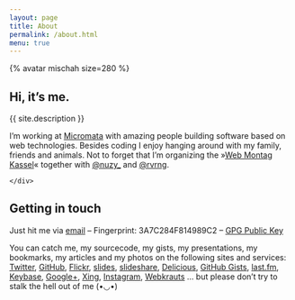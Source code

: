 ```yaml
---
layout: page
title: About
permalink: /about.html
menu: true
---
```


<div class="float-container">
    {% avatar mischah size=280 %}
    <div>
        <h2>Hi, it’s me.</h2>
        <p>
          {{ site.description }}
        </p>
        <p>
          I’m working at <a href="http://www.micromata.de">Micromata</a> with
          amazing people building software based on web technologies. Besides
          coding I enjoy hanging around with my family, friends and animals.
          Not to forget that I’m organizing the »<a href="http://webmontag-kassel.de/">Web Montag Kassel</a>« together with <a href="https://twitter.com/nuzy_">@nuzy_</a> and
          <a href="https://twitter.com/rvrng">@rvrng</a>.
        </p>
        
    </div>
</div>

## Getting in touch

Just hit me via [email](mailto:mail@michael-kuehnel.de) – Fingerprint: 3A7C284F814989C2 – [GPG Public Key](/pgp.asc)

You can catch me, my sourcecode, my gists, my presentations, my bookmarks, my articles and my photos on the following sites and services:   
[Twitter](http://twitter.com/mkuehnel),
[GitHub](https://github.com/mischah),
[Flickr](http://flickr.com/photos/mischah/),
[slides](https://slides.com/mkuehnel),
[slideshare](http://www.slideshare.net/mischah),
[Delicious](http://delicious.com/mischahr),
[GitHub Gists](https://gist.github.com/mischah),
[last.fm](http://lastfm.de/user/mischah),
[Keybase](https://keybase.io/mischah),
[Google+](https://plus.google.com/112773480345599843234/posts),
[Xing](https://www.xing.com/profile/Michael_Kuehnel),
[Instagram](http://instagram.com/mischah),
[Webkrauts](http://www.webkrauts.de/autor/michael-kuehnel) … but please don’t try to stalk the hell out of me (•◡•)
